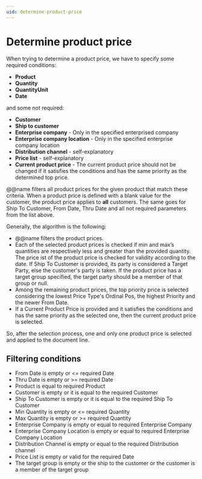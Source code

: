 ```yaml
---
uid: determine-product-price
---
```


# Determine product price

When trying to determine a product price, we have to specify some required conditions:

- **Product**
- **Quantity**
- **QuantityUnit**
- **Date** 

and some not required:
 
- **Customer**
- **Ship to customer**
- **Enterprise company** - Only in the specified enterprised company
- **Enterprise company location** - Only in the specified enterprise company location
- **Distribution channel** - self-explanatory
- **Price list** - self-explanatory
- **Current product price** - The current product price should not be changed if it satisfies the conditions and has the same priority as the determined top price.

@@name filters all product prices for the given product that match these criteria. When a product price is defined with a blank value for the customer, the product price applies to **all** customers. The same goes for Ship To Customer, From Date, Thru Date and all not required parameters from the list above.
 
Generally, the algorithm is the following:
 
- @@name filters the product prices.
- Each of the selected product prices is checked if min and max’s quantities are respectively less and greater than the provided quantity. The price ist of the product price is checked for validity according to the date. If Ship To Customer is provided, its party is considered a Target Party, else the customer's party is taken. If the product price has a target group specified, the target party should be a member of that group or null.
- Among the remaining product prices, the top priority price is selected considering the lowest Price Type's Ordinal Pos, the highest Priority and the newer From Date. 
- If a Current Product Price is provided and it satisfies the conditions and has the same priority as the selected one, then the current product price is selected. 

So, after the selection process, one and only one product price is selected and applied to the document line.
 
## Filtering conditions

- From Date is empty or <= required Date
- Thru Date is empty or >= required Date
- Product is equal to required Product
- Customer is empty or it is equal to the required Customer
- Ship To Customer is empty or it is equal to the required Ship To Customer
- Min Quantity is empty or <= required Quantity
- Max Quantity is empty or >= required Quantity
- Enterprise Company is empty or equal to required Enterprise Company
- Enterprise Company Location is empty or equal to required Enterprise Company Location
- Distribution Channel is empty or equal to the required Distribution channel 
- Price List is empty or valid for the required Date
- The target group is empty or the ship to the customer or the customer is a member of the target group

